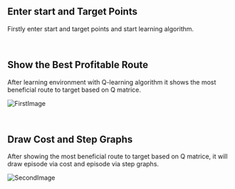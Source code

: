## Enter start and Target Points
Firstly enter start and target points and start learning algorithm.

<br/>

## Show the Best Profitable Route
After learning environment with Q-learning algorithm it shows the most beneficial route to target based on Q matrice. 

![FirstImage](https://user-images.githubusercontent.com/41192900/157554072-8f21db8e-753d-40f3-a55e-90d5b9f84289.PNG)

<br/>

## Draw Cost and Step Graphs
After showing the most beneficial route to target based on Q matrice, it will draw episode via cost and episode via step graphs.

![SecondImage](https://user-images.githubusercontent.com/41192900/157554362-65780938-a3b9-4896-a3db-3200813ad77b.PNG)
